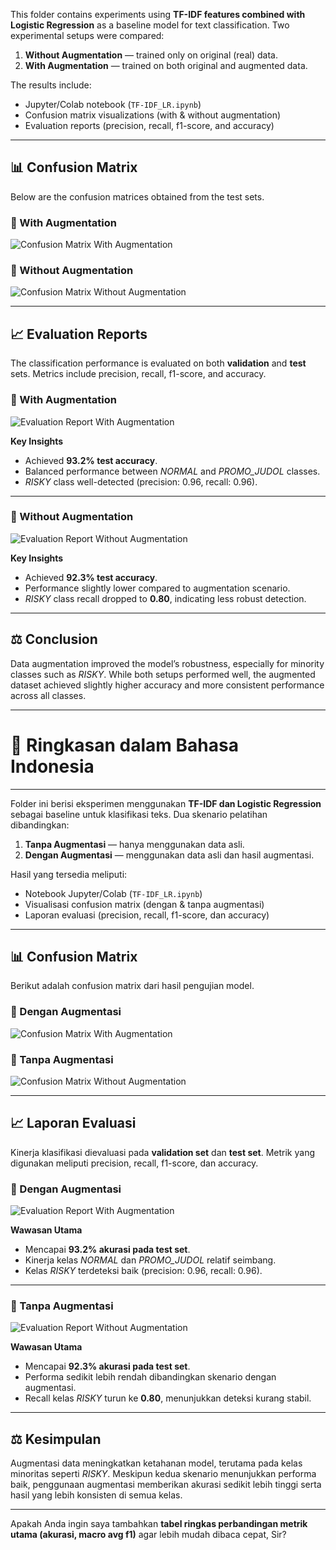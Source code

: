 This folder contains experiments using **TF-IDF features combined with Logistic Regression** as a baseline model for text classification. Two experimental setups were compared:

1. **Without Augmentation** — trained only on original (real) data.
2. **With Augmentation** — trained on both original and augmented data.

The results include:

* Jupyter/Colab notebook (`TF-IDF_LR.ipynb`)
* Confusion matrix visualizations (with & without augmentation)
* Evaluation reports (precision, recall, f1-score, and accuracy)

---

## 📊 Confusion Matrix

Below are the confusion matrices obtained from the test sets.

### 🔹 With Augmentation

![Confusion Matrix With Augmentation](conf-metrix_with_augmentation.png)

### 🔹 Without Augmentation

![Confusion Matrix Without Augmentation](conf-metrix_without_augmentation.png)

---

## 📈 Evaluation Reports

The classification performance is evaluated on both **validation** and **test** sets. Metrics include precision, recall, f1-score, and accuracy.

### 🔹 With Augmentation

![Evaluation Report With Augmentation](eval_test_with_augmention.png)

**Key Insights**

* Achieved **93.2% test accuracy**.
* Balanced performance between *NORMAL* and *PROMO\_JUDOL* classes.
* *RISKY* class well-detected (precision: 0.96, recall: 0.96).

---

### 🔹 Without Augmentation

![Evaluation Report Without Augmentation](eval_test_without_augmention.png)

**Key Insights**

* Achieved **92.3% test accuracy**.
* Performance slightly lower compared to augmentation scenario.
* *RISKY* class recall dropped to **0.80**, indicating less robust detection.

---

## ⚖️ Conclusion

Data augmentation improved the model’s robustness, especially for minority classes such as *RISKY*. While both setups performed well, the augmented dataset achieved slightly higher accuracy and more consistent performance across all classes.

---

# 📄 Ringkasan dalam Bahasa Indonesia

---

Folder ini berisi eksperimen menggunakan **TF-IDF dan Logistic Regression** sebagai baseline untuk klasifikasi teks. Dua skenario pelatihan dibandingkan:

1. **Tanpa Augmentasi** — hanya menggunakan data asli.
2. **Dengan Augmentasi** — menggunakan data asli dan hasil augmentasi.

Hasil yang tersedia meliputi:

* Notebook Jupyter/Colab (`TF-IDF_LR.ipynb`)
* Visualisasi confusion matrix (dengan & tanpa augmentasi)
* Laporan evaluasi (precision, recall, f1-score, dan accuracy)

---

## 📊 Confusion Matrix

Berikut adalah confusion matrix dari hasil pengujian model.

### 🔹 Dengan Augmentasi

![Confusion Matrix With Augmentation](conf-metrix_with_augmentation.png)

### 🔹 Tanpa Augmentasi

![Confusion Matrix Without Augmentation](conf-metrix_without_augmentation.png)

---

## 📈 Laporan Evaluasi

Kinerja klasifikasi dievaluasi pada **validation set** dan **test set**. Metrik yang digunakan meliputi precision, recall, f1-score, dan accuracy.

### 🔹 Dengan Augmentasi

![Evaluation Report With Augmentation](eval_test_with_augmentation.png)

**Wawasan Utama**

* Mencapai **93.2% akurasi pada test set**.
* Kinerja kelas *NORMAL* dan *PROMO\_JUDOL* relatif seimbang.
* Kelas *RISKY* terdeteksi baik (precision: 0.96, recall: 0.96).

---

### 🔹 Tanpa Augmentasi

![Evaluation Report Without Augmentation](eval_test_without_augmentation.png)

**Wawasan Utama**

* Mencapai **92.3% akurasi pada test set**.
* Performa sedikit lebih rendah dibandingkan skenario dengan augmentasi.
* Recall kelas *RISKY* turun ke **0.80**, menunjukkan deteksi kurang stabil.

---

## ⚖️ Kesimpulan

Augmentasi data meningkatkan ketahanan model, terutama pada kelas minoritas seperti *RISKY*. Meskipun kedua skenario menunjukkan performa baik, penggunaan augmentasi memberikan akurasi sedikit lebih tinggi serta hasil yang lebih konsisten di semua kelas.

---

Apakah Anda ingin saya tambahkan **tabel ringkas perbandingan metrik utama (akurasi, macro avg f1)** agar lebih mudah dibaca cepat, Sir?

